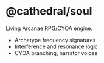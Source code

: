 # @cathedral/soul

Living Arcanae RPG/CYOA engine.

- Archetype frequency signatures
- Interference and resonance logic
- CYOA branching, narrator voices
